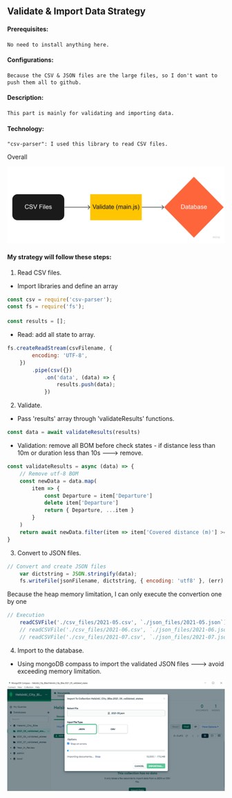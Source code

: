## Validate & Import Data Strategy

#### Prerequisites:
    No need to install anything here.
#### Configurations: 
    Because the CSV & JSON files are the large files, so I don't want to push them all to github.
#### Description: 
    This part is mainly for validating and importing data. 
#### Technology: 
    "csv-parser": I used this library to read CSV files.

Overall

![alt text](./img/overall.jpg "Overall of strategy")

#### My strategy will follow these steps:

1. Read CSV files.

- Import libraries and define an array
```javascript
const csv = require('csv-parser');
const fs = require('fs');

const results = [];
```
- Read: add all state to array.

```javascript
fs.createReadStream(csvFilename, {
        encoding: 'UTF-8',
    })
        .pipe(csv({})
            .on('data', (data) => {
                results.push(data);
            })
```

2. Validate.
- Pass 'results' array through 'validateResults' functions.

```javascript
const data = await validateResults(results)
```

- Validation: remove all BOM before check states - if distance less than 10m or duration less than 10s ---> remove.
```javascript
const validateResults = async (data) => {
    // Remove utf-8 BOM
    const newData = data.map(
        item => {
            const Departure = item['﻿Departure']
            delete item['﻿Departure']
            return { Departure, ...item }
        }
    )
    return await newData.filter(item => item['Covered distance (m)'] >= 10 && item['Duration (sec.)'] >= 10)
}
```

3. Convert to JSON files.
```javascript
// Convert and create JSON files
    var dictstring = JSON.stringify(data);
    fs.writeFile(jsonFilename, dictstring, { encoding: 'utf8' }, (err) => err && console.error(err));
```

Because the heap memory limitation, I can only execute the convertion one by one
```javascript
// Execution
    readCSVFile('./csv_files/2021-05.csv', `./json_files/2021-05.json`)
    // readCSVFile('./csv_files/2021-06.csv', `./json_files/2021-06.json`)
    // readCSVFile('./csv_files/2021-07.csv', `./json_files/2021-07.json`)
```

4. Import to the database.
- Using mongoDB compass to import the validated JSON files ---> avoid exceeding memory limitation.

![alt text](./img/ImportToDatabase.PNG "Import data with mongoDB compass")

